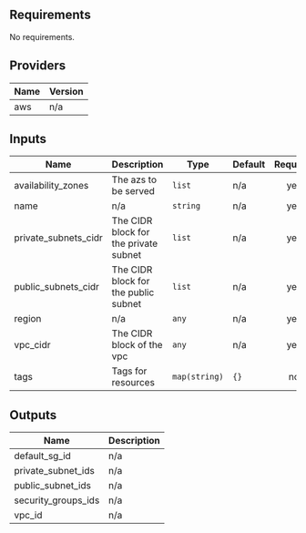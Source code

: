 ## Requirements

No requirements.

## Providers

| Name | Version |
|------|---------|
| aws | n/a |

## Inputs

| Name | Description | Type | Default | Required |
|------|-------------|------|---------|:--------:|
| availability\_zones | The azs to be served | `list` | n/a | yes |
| name | n/a | `string` | n/a | yes |
| private\_subnets\_cidr | The CIDR block for the private subnet | `list` | n/a | yes |
| public\_subnets\_cidr | The CIDR block for the public subnet | `list` | n/a | yes |
| region | n/a | `any` | n/a | yes |
| vpc\_cidr | The CIDR block of the vpc | `any` | n/a | yes |
| tags | Tags for resources | `map(string)` | `{}` | no |

## Outputs

| Name | Description |
|------|-------------|
| default\_sg\_id | n/a |
| private\_subnet\_ids | n/a |
| public\_subnet\_ids | n/a |
| security\_groups\_ids | n/a |
| vpc\_id | n/a |
